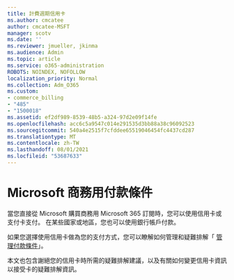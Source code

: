 ```yaml
---
title: 計費週期信用卡
ms.author: cmcatee
author: cmcatee-MSFT
manager: scotv
ms.date: ''
ms.reviewer: jmueller, jkinma
ms.audience: Admin
ms.topic: article
ms.service: o365-administration
ROBOTS: NOINDEX, NOFOLLOW
localization_priority: Normal
ms.collection: Adm_O365
ms.custom:
- commerce_billing
- "485"
- "1500018"
ms.assetid: ef2df989-8539-48b5-a324-97d2e09f14fe
ms.openlocfilehash: acc6c5a9547c014e291535d3bb88a38c96092523
ms.sourcegitcommit: 540a4e2515f7cfddee65519046454fc4437cd287
ms.translationtype: MT
ms.contentlocale: zh-TW
ms.lasthandoff: 08/01/2021
ms.locfileid: "53687633"
---
```

# <a name="payment-methods-for-microsoft-for-business"></a>Microsoft 商務用付款條件

當您直接從 Microsoft 購買商務用 Microsoft 365 訂閱時，您可以使用信用卡或支付卡支付。 在某些國家或地區，您也可以使用銀行帳戶付款。
  
如果您選擇使用信用卡做為您的支付方式，您可以瞭解如何管理和疑難排解「 [管理付款條件](/microsoft-365/commerce/billing-and-payments/manage-payment-methods)」。
  
本文也包含謝絕您的信用卡時所需的疑難排解建議，以及有關如何變更信用卡資訊以接受卡的疑難排解資訊。